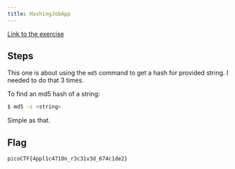 ```yaml
---
title: HashingJobApp
---
```


[Link to the exercise](https://play.picoctf.org/practice/challenge/243)

## Steps

This one is about using the `md5` command to get a hash for provided string. I needed to do that 3 times.

To find an md5 hash of a string:

```sh
$ md5 -s <string>
```

Simple as that.

## Flag

`picoCTF{4ppl1c4710n_r3c31v3d_674c1de2}`
